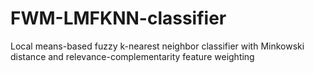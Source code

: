 # FWM-LMFKNN-classifier
Local means-based fuzzy k-nearest neighbor classifier with Minkowski distance and relevance-complementarity feature weighting
